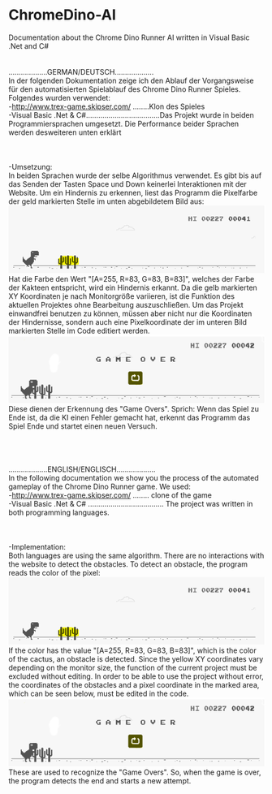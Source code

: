 # ChromeDino-AI
 Documentation about the Chrome Dino Runner AI written in Visual Basic .Net and C#<br />
<br />
<br />
...................GERMAN/DEUTSCH...................
<br />
In der folgenden Dokumentation zeige ich den Ablauf der Vorgangsweise für den automatisierten Spielablauf des Chrome Dino Runner Spieles.
Folgendes wurden verwendet:<br />
-http://www.trex-game.skipser.com/ ........Klon des Spieles<br />
-Visual Basic .Net & C#....................................Das Projekt wurde in beiden Programmiersprachen umgesetzt. Die Performance beider Sprachen                                                werden desweiteren unten erklärt<br />
<br />
<br />
<br />
-Umsetzung:<br />
In beiden Sprachen wurde der selbe Algorithmus verwendet. Es gibt bis auf das Senden der Tasten Space und Down keinerlei Interaktionen mit der Website. Um ein Hindernis zu erkennen, liest das Programm die Pixelfarbe der geld markierten Stelle im unten abgebildetem Bild aus:<br />
![Alt text](https://github.com/louis-e/ChromeDino-AI/blob/master/ki1.PNG "Die Stelle der auszulesenden Pixel sind gelb markiert") <br />
Hat die Farbe den Wert "[A=255, R=83, G=83, B=83]", welches der Farbe der Kakteen entspricht, wird ein Hindernis erkannt.
Da die gelb markierten XY Koordinaten je nach Monitorgröße variieren, ist die Funktion des aktuellen Projektes ohne Bearbeitung auszuschließen. Um das Projekt einwandfrei benutzen zu können, müssen aber nicht nur die Koordinaten der Hindernisse, sondern auch eine Pixelkoordinate der im unteren Bild markierten Stelle im Code editiert werden.<br />
![Alt text](https://github.com/louis-e/ChromeDino-AI/blob/master/ki2.PNG "Die Stelle der auszulesenden Pixel sind gelb markiert") <br />
Diese dienen der Erkennung des "Game Overs". Sprich: Wenn das Spiel zu Ende ist, da die KI einen Fehler gemacht hat, erkennt das Programm das Spiel Ende und startet einen neuen Versuch.
<br />
<br />
<br />
<br />
<br />
...................ENGLISH/ENGLISCH...................
<br />
In the following documentation we show you the process of the automated gameplay of the Chrome Dino Runner game. We used:<br />
-http://www.trex-game.skipser.com/ ........ clone of the game<br />
-Visual Basic .Net & C# ..................................... The project was written in both programming languages. <br />
<br />
<br />
<br />
-Implementation:<br />
Both languages are using the same algorithm. There are no interactions with the website to detect the obstacles. To detect an obstacle, the program reads the color of the pixel:
![Alt text](https://github.com/louis-e/ChromeDino-AI/blob/master/ki1.PNG "The location of the pixels to be read are marked in yellow") <br />
If the color has the value "[A=255, R=83, G=83, B=83]", which is the color of the cactus, an obstacle is detected. Since the yellow XY coordinates vary depending on the monitor size, the function of the current project must be excluded without editing. 
In order to be able to use the project without error, the coordinates of the obstacles and a pixel coordinate in the marked area, which can be seen below, must be edited in the code.
![Alt text](https://github.com/louis-e/ChromeDino-AI/blob/master/ki2.PNG "Die Stelle der auszulesenden Pixel sind gelb markiert") <br />
These are used to recognize the "Game Overs". So, when the game is over, the program detects the end and starts a new attempt.
